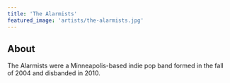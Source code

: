 ```yaml
---
title: 'The Alarmists'
featured_image: 'artists/the-alarmists.jpg'
---
```


## About

The Alarmists were a Minneapolis-based indie pop band formed in the fall of 2004 and disbanded in 2010.
